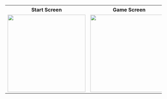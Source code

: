 <table>
  <tr>
    <th>Start Screen</th>
    <th>Game Screen</th>
    <th>End Screen</th>
    <th>End Screen</th>
    <th>End Screen</th>
  </tr>
  <tr>
    <td><img src="https://github.com/user-attachments/assets/1c51b38c-cf93-4834-85da-a3527adccc3c" width="250"></td>
    <td><img src="https://github.com/user-attachments/assets/4f91223d-7e1b-4010-895a-17c9c4a4355d" width="250"></td>
    <td><img src="https://github.com/user-attachments/assets/1fb9037a-45bb-49b7-ba2b-34bc0e35681f" width="250"></td>
    <td><img src="https://github.com/user-attachments/assets/a20e309f-17e2-4cb8-96d9-e58cf932cb95" width="250"></td>
    <td><img src="https://github.com/user-attachments/assets/3d23ee21-30fe-4717-8bff-8da2c0f4bfbe" width="250"></td>
  </tr>
</table>
